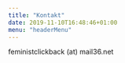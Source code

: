 ```yaml
---
title: "Kontakt"
date: 2019-11-10T16:48:46+01:00
menu: "headerMenu"
---
```


<p>feministclickback (at) mail36.net</p>
